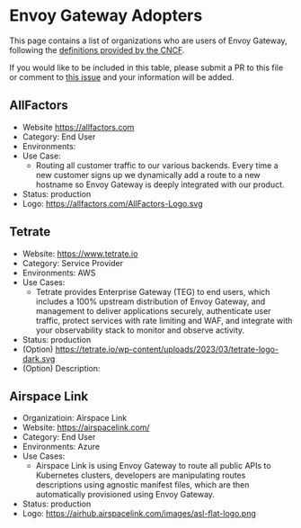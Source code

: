 
<!--

Insert your entry using this template keeping the list alphabetically sorted:

## <Company/Organization Name>
 * Website: https://www.your-website.com
 * Category: End User, Service Provider, etc
 * Environments: AWS, Azure, Google Cloud, Bare Metal, etc
 * Use Cases:
    - ...
 * Status:
   - [ ] development & testing
   - [ ] production
 * (Option) Logo (show in the official site):
 * (Option) Description:
-->

# Envoy Gateway Adopters

This page contains a list of organizations who are users of Envoy Gateway, following the [definitions provided by the CNCF](https://github.com/cncf/toc/blob/main/FAQ.md#what-is-the-definition-of-an-adopter).

If you would like to be included in this table, please submit a PR to this file or comment to [this issue](https://github.com/envoyproxy/gateway/issues/2781) and your information will be added.

## AllFactors
* Website https://allfactors.com
* Category: End User
* Environments:
* Use Case:
   - Routing all customer traffic to our various backends. Every time a new customer signs up we dynamically add a
     route to a new hostname so Envoy Gateway is deeply integrated with our product.
* Status: production
* Logo: https://allfactors.com/AllFactors-Logo.svg

## Tetrate
* Website: https://www.tetrate.io
* Category: Service Provider
* Environments: AWS
* Use Cases:
   - Tetrate provides Enterprise Gateway (TEG) to end users, which includes a 100% upstream distribution of Envoy Gateway, and management to deliver applications securely, authenticate user traffic, protect services with rate limiting and WAF, and integrate with your observability stack to monitor and observe activity.
* Status: production
* (Option) https://tetrate.io/wp-content/uploads/2023/03/tetrate-logo-dark.svg
* (Option) Description:

## Airspace Link
* Organizatioin: Airspace Link
* Website: https://airspacelink.com/
* Category: End User
* Environments: Azure
* Use Cases:
    - Airspace Link is using Envoy Gateway to route all public APIs to Kubernetes clusters, developers are manipulating routes descriptions using agnostic manifest files, which are then automatically provisioned using Envoy Gateway.
* Status: production
* Logo: https://airhub.airspacelink.com/images/asl-flat-logo.png
